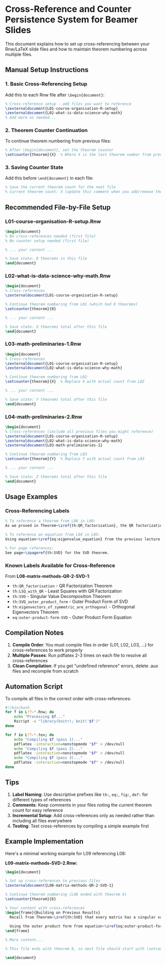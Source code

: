 # Cross-Reference and Counter Persistence System for Beamer Slides

This document explains how to set up cross-referencing between your Rnw/LaTeX slide files and how to maintain theorem numbering across multiple files.

## Manual Setup Instructions

### 1. Basic Cross-Referencing Setup

Add this to each Rnw file after `\begin{document}`:

```latex
% Cross-reference setup - add files you want to reference
\zexternaldocument{L01-course-organisation-R-setup}
\zexternaldocument{L02-what-is-data-science-why-math}
% Add more as needed...
```

### 2. Theorem Counter Continuation

To continue theorem numbering from previous files:

```latex
% After \begin{document}, set the theorem counter
\setcounter{theorem}{X}  % Where X is the last theorem number from previous file
```

### 3. Saving Counter State

Add this before `\end{document}` in each file:

```latex
% Save the current theorem count for the next file
% Current theorem count: X (update this comment when you add/remove theorems)
```

## Recommended File-by-File Setup

### L01-course-organisation-R-setup.Rnw
```latex
\begin{document}
% No cross-references needed (first file)
% No counter setup needed (first file)

% ... your content ...

% Save state: 0 theorems in this file
\end{document}
```

### L02-what-is-data-science-why-math.Rnw
```latex
\begin{document}
% Cross-references
\zexternaldocument{L01-course-organisation-R-setup}

% Continue theorem numbering from L01 (which had 0 theorems)
\setcounter{theorem}{0}

% ... your content ...

% Save state: X theorems total after this file
\end{document}
```

### L03-math-preliminaries-1.Rnw
```latex
\begin{document}
% Cross-references
\zexternaldocument{L01-course-organisation-R-setup}
\zexternaldocument{L02-what-is-data-science-why-math}

% Continue theorem numbering from L02
\setcounter{theorem}{X}  % Replace X with actual count from L02

% ... your content ...

% Save state: Y theorems total after this file
\end{document}
```

### L04-math-preliminaries-2.Rnw
```latex
\begin{document}
% Cross-references (include all previous files you might reference)
\zexternaldocument{L01-course-organisation-R-setup}
\zexternaldocument{L02-what-is-data-science-why-math}
\zexternaldocument{L03-math-preliminaries-1}

% Continue theorem numbering from L03
\setcounter{theorem}{Y}  % Replace Y with actual count from L03

% ... your content ...

% Save state: Z theorems total after this file
\end{document}
```

## Usage Examples

### Cross-Referencing Labels

```latex
% To reference a theorem from L08 in L09:
As we proved in Theorem~\zref{th:QR_factorisation}, the QR factorization...

% To reference an equation from L04 in L05:
Using equation~\zref{eq:eigenvalue_equation} from the previous lecture...

% For page references:
See page~\zpageref{th:SVD} for the SVD theorem.
```

### Known Labels Available for Cross-Reference

From **L08-matrix-methods-QR-2-SVD-1**:
- `th:QR_factorisation` - QR Factorization Theorem
- `th:LSQ_with_QR` - Least Squares with QR Factorization
- `th:SVD` - Singular Value Decomposition Theorem
- `th:SVD_outer_product_form` - Outer Product Form of SVD
- `th:eigenvectors_of_symmetric_are_orthogonal` - Orthogonal Eigenvectors Theorem
- `eq:outer-product-form-SVD` - Outer Product Form Equation

## Compilation Notes

1. **Compile Order**: You must compile files in order (L01, L02, L03, ...) for cross-references to work properly
2. **Multiple Passes**: Run pdflatex 2-3 times on each file to resolve all cross-references
3. **Clean Compilation**: If you get "undefined reference" errors, delete .aux files and recompile from scratch

## Automation Script

To compile all files in the correct order with cross-references:

```bash
#!/bin/bash
for f in L??-*.Rnw; do
    echo "Processing $f..."
    Rscript -e "library(knitr); knit('$f')"
done

for f in L??-*.tex; do
    echo "Compiling $f (pass 1)..."
    pdflatex -interaction=nonstopmode "$f" > /dev/null
    echo "Compiling $f (pass 2)..."
    pdflatex -interaction=nonstopmode "$f" > /dev/null
    echo "Compiling $f (pass 3)..."
    pdflatex -interaction=nonstopmode "$f" > /dev/null
done
```

## Tips

1. **Label Naming**: Use descriptive prefixes like `th:`, `eq:`, `fig:`, `def:` for different types of references
2. **Comments**: Keep comments in your files noting the current theorem count for easy reference
3. **Incremental Setup**: Add cross-references only as needed rather than including all files everywhere
4. **Testing**: Test cross-references by compiling a simple example first

## Example Implementation

Here's a minimal working example for L09 referencing L08:

**L09-matrix-methods-SVD-2.Rnw:**
```latex
\begin{document}

% Set up cross-references to previous files
\zexternaldocument{L08-matrix-methods-QR-2-SVD-1}

% Continue theorem numbering (L08 ended with theorem 6)
\setcounter{theorem}{6}

% Your content with cross-references
\begin{frame}{Building on Previous Results}
  Recall from Theorem~\zref{th:SVD} that every matrix has a singular value decomposition.
  
  Using the outer product form from equation~\zref{eq:outer-product-form-SVD}, we can...
\end{frame}

% More content...

% This file ends with theorem 8, so next file should start with \setcounter{theorem}{8}

\end{document}
```